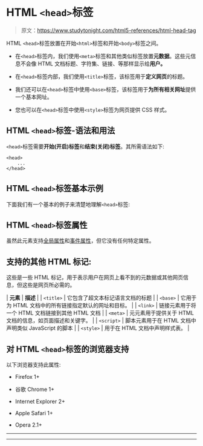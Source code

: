 # HTML `<head>`标签

> 原文：<https://www.studytonight.com/html5-references/html-head-tag>

HTML `<head>`标签放置在开始`<html>`标签和开始`<body>`标签之间。

*   在`<head>`标签内，我们使用`<meta>`标签和其他类似标签放置**元数据**。这些元信息不会像 HTML 文档标题、字符集、链接、等那样显示给**用户。**

*   在`<head>`标签内部，我们使用`<title>`标签，该标签用于**定义网页**的标题。

*   我们还可以在`<head>`标签中使用`<base>`标签，该标签用于**为所有相关网址**提供一个基本网址。

*   您也可以在`<head>`标签中使用`<style>`标签为网页提供 CSS 样式。

## HTML `<head>`标签-语法和用法

`<head>`标签需要**开始(开启)标签**和**结束(关闭)标签**。其所需语法如下:

```
<head>
    ...
</head>
```

## HTML `<head>`标签基本示例

下面我们有一个基本的例子来清楚地理解`<head>`标签:

## HTML `<head>`标签属性

虽然此元素支持[全局属性](https://www.studytonight.com/html5-references/html-global-attributes)和[事件属性](https://www.studytonight.com/html5-references/html-event-attributes)，但它没有任何特定属性。

## 支持的其他 HTML 标记:

这些是一些 HTML 标记，用于表示用户在网页上看不到的元数据或其他网页信息，但这些是网页所必需的。

| **元素** | **描述** |
| `<title>` | 它包含了超文本标记语言文档的标题 |
| `<base>` | 它用于为 HTML 文档中的所有链接指定默认的网址和目标。 |
| `<link>` | 链接元素用于将一个 HTML 文档链接到其他 HTML 文档 |
| `<meta>` | 元元素用于提供关于 HTML 文档的信息，如页面描述和关键字。 |
| `<script>` | 脚本元素用于在 HTML 文档中声明类似 JavaScript 的脚本 |
| `<style>` | 用于在 HTML 文档中声明样式表。 |

## 对 HTML `<head>`标签的浏览器支持

以下浏览器支持此属性:

*   Firefox 1+
*   谷歌 Chrome 1+

*   Internet Explorer 2+

*   Apple Safari 1+

*   Opera 2.1+

* * *

* * *